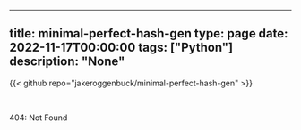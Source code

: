 
---
title: minimal-perfect-hash-gen
type: page
date: 2022-11-17T00:00:00
tags: ["Python"]
description: "None"
---

{{< github repo="jakeroggenbuck/minimal-perfect-hash-gen" >}}

<br>

404: Not Found